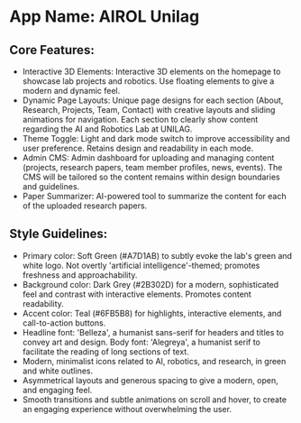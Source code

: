 # **App Name**: AIROL Unilag

## Core Features:

- Interactive 3D Elements: Interactive 3D elements on the homepage to showcase lab projects and robotics. Use floating elements to give a modern and dynamic feel.
- Dynamic Page Layouts: Unique page designs for each section (About, Research, Projects, Team, Contact) with creative layouts and sliding animations for navigation. Each section to clearly show content regarding the AI and Robotics Lab at UNILAG.
- Theme Toggle: Light and dark mode switch to improve accessibility and user preference. Retains design and readability in each mode.
- Admin CMS: Admin dashboard for uploading and managing content (projects, research papers, team member profiles, news, events). The CMS will be tailored so the content remains within design boundaries and guidelines.
- Paper Summarizer: AI-powered tool to summarize the content for each of the uploaded research papers.

## Style Guidelines:

- Primary color: Soft Green (#A7D1AB) to subtly evoke the lab's green and white logo. Not overtly 'artificial intelligence'-themed; promotes freshness and approachability.
- Background color: Dark Grey (#2B302D) for a modern, sophisticated feel and contrast with interactive elements. Promotes content readability.
- Accent color: Teal (#6FB5B8) for highlights, interactive elements, and call-to-action buttons.
- Headline font: 'Belleza', a humanist sans-serif for headers and titles to convey art and design. Body font: 'Alegreya', a humanist serif to facilitate the reading of long sections of text.
- Modern, minimalist icons related to AI, robotics, and research, in green and white outlines.
- Asymmetrical layouts and generous spacing to give a modern, open, and engaging feel.
- Smooth transitions and subtle animations on scroll and hover, to create an engaging experience without overwhelming the user.